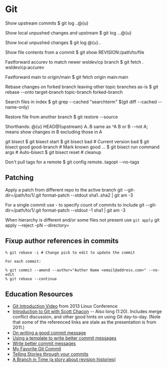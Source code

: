 # Git

Show upstream commits
  $ git log ..@{u}

Show local unpushed changes and upstream
  $ git log ...@{u}

Show local unpushed changes
  $ git log @{u}..

Show file contents from a commit
  $ git show REVISION:/path/to/file

Fastforward accurev to match newer wsldev/cp branch
  $ git fetch . wsldev/cp:accurev

Fastforward main to origin/main
  $ git fetch origin main:main

Rebase changes on forked branch leaving other topic branches as-is
  $ git rebase --onto target-branch topic-branch forked-branch

Search files in index
  $ git grep --cached "searchterm" $(git diff --cached --name-only)

Restore file from another branch
  $ git restore --source <branch> <file>

Shorthands:
  @{u} HEAD@{upstream}
  A..B same as ^A B or B --not A; means show changes in B excluding those in A

git bisect
	$ git bisect start
  $ git bisect bad                # Current version bad
  $ git bisect good good-branch   # Mark known good
	...
  $ git bisect run command args   # Auto-bisect
  $ git bisect reset              # cleanup

Don't pull tags for a remote
  $ git config remote.<remote-name>.tagopt --no-tags

## Patching

Apply a patch from different repo to the active branch
    git --git-dir=/path/to/1/.git format-patch --stdout sha1..sha2 | git am -3

For a single commit use -<N> to specify count of commits to include
    git --git-dir=/path/to/1/.git format-patch --stdout -1 sha1 | git am -3

When hierarchy is different and/or some files not present use `git apply`
    git apply --reject -pN --directory=<new path>

## Fixup author references in commits

    % git rebase -i # Change pick to edit to update the commit

    For each commit:

    % git commit --amend --author="Author Name <email@address.com>" --no-edit
    % git rebase --continue

## Education Resources

* [Git Introduction Video](https://www.youtube.com/watch?v=1ffBJ4sVUb4) from 2013 Linux Conference
* [Introduction to Git with Scott Chacon](https://www.youtube.com/watch?v=ZDR433b0HJY) -- Also long (1:20). Includes merge conflict discussion, and other good hints on using Git day-to-day. (Note that some of the referenced links are stale as the presentation is from 2011.)
* [On writing a good commit message](https://cbea.ms/git-commit/)
* [Using a template to write better commit messages](https://gist.github.com/lisawolderiksen/a7b99d94c92c6671181611be1641c733)
* [Write better commit messages](https://www.freecodecamp.org/news/how-to-write-better-git-commit-messages/)
* [My Favorite Git Commit](https://dhwthompson.com/2019/my-favourite-git-commit)
* [Telling Stories through your commits](https://blog.mocoso.co.uk/talks/2015/01/12/telling-stories-through-your-commits/)
* [A Branch in Time (a story about revision histories)](https://tekin.co.uk/2019/02/a-talk-about-revision-histories)
